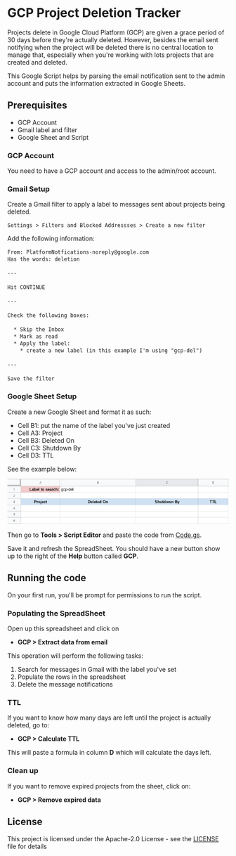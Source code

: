 # GCP Project Deletion Tracker

Projects delete in Google Cloud Platform (GCP) are given a grace period of 30 days before they're actually deleted. However, besides the email sent notifying when the project will be deleted there is no central location to manage that, especially when you're working with lots projects that are created and deleted.

This Google Script helps by parsing the email notification sent to the admin account and puts the information extracted in Google Sheets.

## Prerequisites

* GCP Account
* Gmail label and filter
* Google Sheet and Script

### GCP Account

You need to have a GCP account and access to the admin/root account.

### Gmail Setup

Create a Gmail filter to apply a label to messages sent about projects being deleted.

```
Settings > Filters and Blocked Addressses > Create a new filter
```

Add the following information:

```
From: PlatformNotfications-noreply@google.com
Has the words: deletion

---

Hit CONTINUE

---

Check the following boxes:

  * Skip the Inbox
  * Mark as read
  * Apply the label:
    * create a new label (in this example I'm using "gcp-del")

---

Save the filter
```

### Google Sheet Setup

Create a new Google Sheet and format it as such:

* Cell B1: put the name of the label you've just created
* Cell A3: Project
* Cell B3: Deleted On
* Cell C3: Shutdown By
* Cell D3: TTL

See the example below:

![](assets/google-sheet-example.png)

Then go to **Tools > Script Editor** and paste the code from [Code.gs](Code.gs).

Save it and refresh the SpreadSheet. You should have a new button show up to the right of the **Help** button called **GCP**.

## Running the code

On your first run, you'll be prompt for permissions to run the script.

### Populating the SpreadSheet

Open up this spreadsheet and click on

* **GCP > Extract data from email**

This operation will perform the following tasks:

1. Search for messages in Gmail with the label you've set
2. Populate the rows in the spreadsheet
3. Delete the message notifications

### TTL

If you want to know how many days are left until the project is actually deleted, go to: 

* **GCP > Calculate TTL**

This will paste a formula in column **D** which will calculate the days left.

### Clean up

If you want to remove expired projects from the sheet, click on:

* **GCP > Remove expired data**

## License

This project is licensed under the Apache-2.0 License - see the [LICENSE](LICENSE) file for details